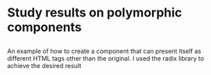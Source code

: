 # Study results on polymorphic components

##
An example of how to create a component that can present itself as different HTML tags other than the original.
I used the radix library to achieve the desired result
